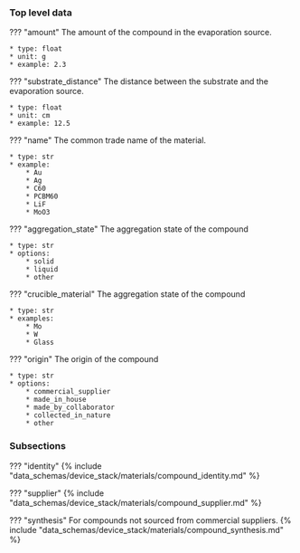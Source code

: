 ### Top level data
??? "amount"
    The amount of the compound in the evaporation source.

    * type: float
    * unit: g
    * example: 2.3

??? "substrate_distance"
    The distance between the substrate and the evaporation source.

    * type: float
    * unit: cm
    * example: 12.5

??? "name"
    The common trade name of the material.

    * type: str
    * example:
        * Au
        * Ag
        * C60 
        * PCBM60
        * LiF
        * MoO3

??? "aggregation_state"
    The aggregation state of the compound

    * type: str
    * options:
        * solid
        * liquid
        * other

??? "crucible_material"
    The aggregation state of the compound

    * type: str
    * examples:
        * Mo
        * W
        * Glass

??? "origin"
    The origin of the compound

    * type: str
    * options:
        * commercial_supplier
        * made_in_house
        * made_by_collaborator
        * collected_in_nature
        * other        

### Subsections
??? "identity"
    {% include "data_schemas/device_stack/materials/compound_identity.md" %}

??? "supplier"
    {% include "data_schemas/device_stack/materials/compound_supplier.md" %}

??? "synthesis"
    For compounds not sourced from commercial suppliers.
    {% include "data_schemas/device_stack/materials/compound_synthesis.md" %} 
